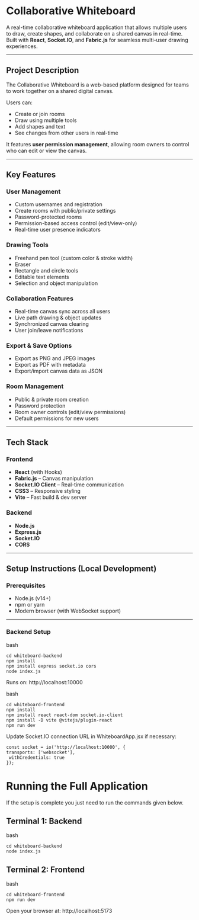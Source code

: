 #  Collaborative Whiteboard

A real-time collaborative whiteboard application that allows multiple users to draw, create shapes, and collaborate on a shared canvas in real-time. Built with **React**, **Socket.IO**, and **Fabric.js** for seamless multi-user drawing experiences.

---

##  Project Description

The Collaborative Whiteboard is a web-based platform designed for teams to work together on a shared digital canvas.

Users can:
- Create or join rooms
- Draw using multiple tools
- Add shapes and text
- See changes from other users in real-time

It features **user permission management**, allowing room owners to control who can edit or view the canvas.

---

##  Key Features

###  User Management
- Custom usernames and registration
- Create rooms with public/private settings
- Password-protected rooms
- Permission-based access control (edit/view-only)
- Real-time user presence indicators

###  Drawing Tools
- Freehand pen tool (custom color & stroke width)
- Eraser
- Rectangle and circle tools
- Editable text elements
- Selection and object manipulation

###  Collaboration Features
- Real-time canvas sync across all users
- Live path drawing & object updates
- Synchronized canvas clearing
- User join/leave notifications

###  Export & Save Options
- Export as PNG and JPEG images
- Export as PDF with metadata
- Export/import canvas data as JSON

###  Room Management
- Public & private room creation
- Password protection
- Room owner controls (edit/view permissions)
- Default permissions for new users

---

##  Tech Stack

###  Frontend
- **React** (with Hooks)
- **Fabric.js** – Canvas manipulation
- **Socket.IO Client** – Real-time communication
- **CSS3** – Responsive styling
- **Vite** – Fast build & dev server

###  Backend
- **Node.js**
- **Express.js**
- **Socket.IO**
- **CORS**

---

##  Setup Instructions (Local Development)

###  Prerequisites
- Node.js (v14+)
- npm or yarn
- Modern browser (with WebSocket support)

---

###  Backend Setup

bash

```cd whiteboard-backend``` <br>
```npm install``` <br>
```npm install express socket.io cors``` <br>
```node index.js```

Runs on: http://localhost:10000

bash

```cd whiteboard-frontend``` <br>
```npm install``` <br>
```npm install react react-dom socket.io-client``` <br>
```npm install -D vite @vitejs/plugin-react``` <br>
```npm run dev```

Update Socket.IO connection URL in WhiteboardApp.jsx if necessary:

```const socket = io('http://localhost:10000', {``` <br>
  ```transports: ['websocket'],``` <br>
 ``` withCredentials: true``` <br>
```});```

# Running the Full Application

If the setup is complete you just need to run the commands given below.

## Terminal 1: Backend
bash

```cd whiteboard-backend``` <br>
```node index.js```

## Terminal 2: Frontend
bash

```cd whiteboard-frontend``` <br>
```npm run dev```

Open your browser at: http://localhost:5173

